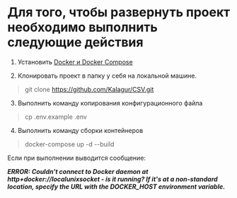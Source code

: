 # Для того, чтобы развернуть проект необходимо выполнить следующие действия

1. Установить [Docker и Docker Compose](https://docs.docker.com/compose/install/)

2. Клонировать проект в папку у себя на локальной машине.
> git clone https://github.com/Kalagur/CSV.git

3. Выполнить команду копирования конфигурационного файла
> cp .env.example .env

4. Выполнить команду сборки контейнеров
> docker-compose up -d --build

Если при выполнении выводится сообщение:

***ERROR: Couldn't connect to Docker daemon at http+docker://localunixsocket - is it running?
If it's at a non-standard location, specify the URL with the DOCKER_HOST environment variable.***

